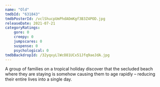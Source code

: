 ```yaml
---
name: "Old"
tmdbId: "631843"
tmdbPosterId: /vclShucpUmPhdAOmKgf3B3Z4POD.jpg
releaseDate: 2021-07-21
categoryRatings:
    gore: 0
    creepy: 0
    jumpscares: 0
    suspense: 0
    psychological: 0
tmdbBackdropId: /32yqxyLlWcO81UCx51Jfq9aeJdA.jpg
---
```

A group of families on a tropical holiday discover that the secluded beach where they are staying is somehow causing them to age rapidly – reducing their entire lives into a single day.
